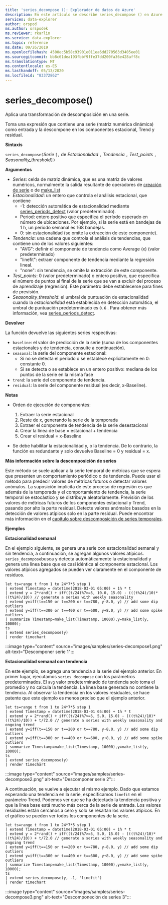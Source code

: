 ```yaml
---
title: 'series_decompose (): Explorador de datos de Azure'
description: En este artículo se describe series_decompose () en Azure Explorador de datos.
services: data-explorer
author: orspod
ms.author: orspodek
ms.reviewer: rkarlin
ms.service: data-explorer
ms.topic: reference
ms.date: 09/26/2019
ms.openlocfilehash: 4500ec5b58c93901e011ea6dd270563d3405ee01
ms.sourcegitcommit: bb8c61dea193fbbf9ffe37dd200fa36e428aff8c
ms.translationtype: MT
ms.contentlocale: es-ES
ms.lasthandoff: 05/13/2020
ms.locfileid: "83372862"
---
```

# <a name="series_decompose"></a>series_decompose()

Aplica una transformación de descomposición en una serie.  

Toma una expresión que contiene una serie (matriz numérica dinámica) como entrada y la descompone en los componentes estacional, Trend y residual.
 
**Sintaxis**

`series_decompose(`*Serie* `[,` de *Estacionalidad* `,` *Tendencia* `,` *Test_points* `,` *Seasonality_threshold*`])`

**Argumentos**

* *Series*: celda de matriz dinámica, que es una matriz de valores numéricos, normalmente la salida resultante de operadores de [creación de serie](make-seriesoperator.md) o de [make_list](makelist-aggfunction.md)
* *Estacionalidad*: un entero que controla el análisis estacional, que contiene
    * -1: detección automática de estacionalidad mediante [series_periods_detect](series-periods-detectfunction.md) (valor predeterminado).
    * Period: entero positivo que especifica el período esperado en número de ubicaciones. Por ejemplo, si la serie está en bandejas de 1 h, un período semanal es 168 bandejas.
    * 0: sin estacionalidad (se omite la extracción de este componente).    
* *Tendencia*: una cadena que controla el análisis de tendencias, que contiene uno de los valores siguientes:
    * "AVG": definir el componente de tendencia como Average (x) (valor predeterminado)
    * "linefit": extraer componente de tendencia mediante la regresión lineal.
    * "none": sin tendencia, se omite la extracción de este componente.    
* *Test_points*: 0 (valor predeterminado) o entero positivo, que especifica el número de puntos al final de la serie que se van a excluir del proceso de aprendizaje (regresión). Este parámetro debe establecerse para fines de previsión.
* *Seasonality_threshold*: el umbral de puntuación de estacionalidad cuando la *estacionalidad* está establecida en detección automática, el umbral de puntuación predeterminado es `0.6` . Para obtener más información, vea [series_periods_detect](series-periods-detectfunction.md).

**Devolver**

 La función devuelve las siguientes series respectivas:

* `baseline`: el valor de predicción de la serie (suma de los componentes estacionales y de tendencia, consulte a continuación).
* `seasonal`: la serie del componente estacional:
    * Si no se detecta el período o se establece explícitamente en 0: constante 0.
    * Si se detecta o se establece en un entero positivo: mediana de los puntos de la serie en la misma fase
* `trend`: la serie del componente de tendencia.
* `residual`: la serie del componente residual (es decir, x-Baseline).
  

**Notas**

* Orden de ejecución de componentes:
    1. Extraer la serie estacional
    2. Reste de x, generando la serie de la temporada
    3. Extraer el componente de tendencia de la serie desestacional
    4. Crear la línea de base = estacional + tendencia
    5. Crear el residual = x-Baseline
    
* Se debe habilitar la estacionalidad y, o la tendencia. De lo contrario, la función es redundante y solo devuelve Baseline = 0 y residual = x.

**Más información sobre la descomposición de series**

Este método se suele aplicar a la serie temporal de métricas que se espera que presenten un comportamiento periódico o de tendencia. Puede usar el método para predecir valores de métricas futuros o detectar valores anómalos. La suposición implícita de este proceso de regresión es que además de la temporada y el comportamiento de tendencia, la serie temporal se estocástico y se distribuye aleatoriamente. Previsión de los valores de métricas futuros de los componentes estacional y Trend, pasando por alto la parte residual. Detecte valores anómalos basados en la detección de valores atípicos solo en la parte residual. Puede encontrar más información en el [capítulo sobre descomposición de series temporales](https://www.otexts.org/fpp/6).

**Ejemplos**

**Estacionalidad semanal**

En el ejemplo siguiente, se genera una serie con estacionalidad semanal y sin tendencia, a continuación, se agregan algunos valores atípicos. `series_decompose`busca y detecta automáticamente la estacionalidad y genera una línea base que es casi idéntica al componente estacional. Los valores atípicos agregados se pueden ver claramente en el componente de residuos.

<!-- csl: https://help.kusto.windows.net:443/Samples -->
```kusto
let ts=range t from 1 to 24*7*5 step 1 
| extend Timestamp = datetime(2018-03-01 05:00) + 1h * t 
| extend y = 2*rand() + iff((t/24)%7>=5, 10.0, 15.0) - (((t%24)/10)*((t%24)/10)) // generate a series with weekly seasonality
| extend y=iff(t==150 or t==200 or t==780, y-8.0, y) // add some dip outliers
| extend y=iff(t==300 or t==400 or t==600, y+8.0, y) // add some spike outliers
| summarize Timestamp=make_list(Timestamp, 10000),y=make_list(y, 10000);
ts 
| extend series_decompose(y)
| render timechart  
```

:::image type="content" source="images/samples/series-decompose1.png" alt-text="Descomponer serie 1":::

**Estacionalidad semanal con tendencia**

En este ejemplo, se agrega una tendencia a la serie del ejemplo anterior. En primer lugar, ejecutamos `series_decompose` con los parámetros predeterminados. El `avg` valor predeterminado de tendencia solo toma el promedio y no calcula la tendencia. La línea base generada no contiene la tendencia. Al observar la tendencia en los valores residuales, se hace patente que este ejemplo es menos preciso que el ejemplo anterior.

<!-- csl: https://help.kusto.windows.net:443/Samples -->
```kusto
let ts=range t from 1 to 24*7*5 step 1 
| extend Timestamp = datetime(2018-03-01 05:00) + 1h * t 
| extend y = 2*rand() + iff((t/24)%7>=5, 5.0, 15.0) - (((t%24)/10)*((t%24)/10)) + t/72.0 // generate a series with weekly seasonality and ongoing trend
| extend y=iff(t==150 or t==200 or t==780, y-8.0, y) // add some dip outliers
| extend y=iff(t==300 or t==400 or t==600, y+8.0, y) // add some spike outliers
| summarize Timestamp=make_list(Timestamp, 10000),y=make_list(y, 10000);
ts 
| extend series_decompose(y)
| render timechart  
```

:::image type="content" source="images/samples/series-decompose2.png" alt-text="Descomponer serie 2":::

A continuación, se vuelve a ejecutar el mismo ejemplo. Dado que estamos esperando una tendencia en la serie, especificamos `linefit` en el parámetro Trend. Podemos ver que se ha detectado la tendencia positiva y que la línea base está mucho más cerca de la serie de entrada. Los valores residuales están cercanos a cero y solo se resaltan los valores atípicos. En el gráfico se pueden ver todos los componentes de la serie.

<!-- csl: https://help.kusto.windows.net:443/Samples -->
```kusto
let ts=range t from 1 to 24*7*5 step 1 
| extend Timestamp = datetime(2018-03-01 05:00) + 1h * t 
| extend y = 2*rand() + iff((t/24)%7>=5, 5.0, 15.0) - (((t%24)/10)*((t%24)/10)) + t/72.0 // generate a series with weekly seasonality and ongoing trend
| extend y=iff(t==150 or t==200 or t==780, y-8.0, y) // add some dip outliers
| extend y=iff(t==300 or t==400 or t==600, y+8.0, y) // add some spike outliers
| summarize Timestamp=make_list(Timestamp, 10000),y=make_list(y, 10000);
ts 
| extend series_decompose(y, -1, 'linefit')
| render timechart  
```

:::image type="content" source="images/samples/series-decompose3.png" alt-text="Descomponeción de series 3":::
